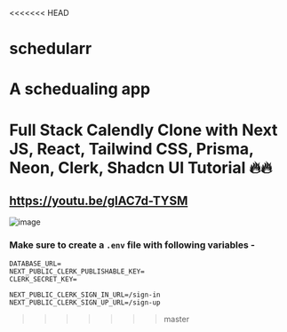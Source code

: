 <<<<<<< HEAD
# schedularr
A schedualing app
=======
# Full Stack Calendly Clone with Next JS, React, Tailwind CSS, Prisma, Neon, Clerk, Shadcn UI Tutorial 🔥🔥
## https://youtu.be/glAC7d-TYSM

![image](https://github.com/user-attachments/assets/0d4b2ce7-ebfb-4e31-a48e-a394c2cb3ddc)

### Make sure to create a `.env` file with following variables -

```
DATABASE_URL=
NEXT_PUBLIC_CLERK_PUBLISHABLE_KEY=
CLERK_SECRET_KEY=

NEXT_PUBLIC_CLERK_SIGN_IN_URL=/sign-in
NEXT_PUBLIC_CLERK_SIGN_UP_URL=/sign-up
```
>>>>>>> master
